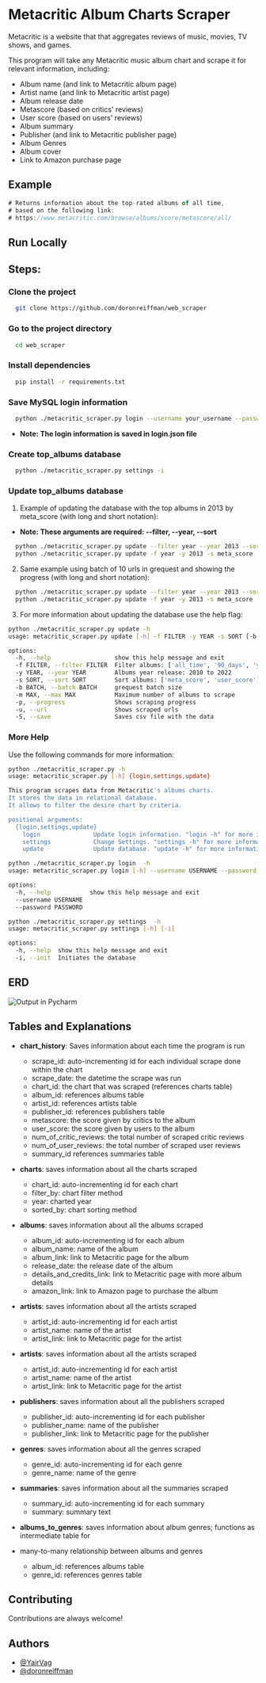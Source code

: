 # Metacritic Album Charts Scraper

Metacritic is a website that that aggregates reviews of music, movies, TV shows, and games.

This program will take any Metacritic music album chart and scrape it for relevant information, including:

* Album name (and link to Metacritic album page)
* Artist name (and link to Metacritic artist page)
* Album release date
* Metascore (based on critics' reviews)
* User score (based on users' reviews)
* Album summary
* Publisher (and link to Metacritic publisher page)
* Album Genres
* Album cover
* Link to Amazon purchase page

## Example

```javascript
# Returns information about the top-rated albums of all time, 
# based on the following link: 
# https://www.metacritic.com/browse/albums/score/metascore/all/

```


## Run Locally

## Steps: 

### Clone the project

```bash
  git clone https://github.com/doronreiffman/web_scraper
```

### Go to the project directory

```bash
  cd web_scraper
```

### Install dependencies

```bash
  pip install -r requirements.txt
```

### Save MySQL login information


```bash
  python ./metacritic_scraper.py login --username your_username --password your_password
```
* **Note: The login information is saved in login.json file**

### Create top_albums database

```bash
  python ./metacritic_scraper.py settings -i
```

### Update top_albums database

1. Example of updating the database with the top albums in 2013 by meta_score (with long and short notation):
* **Note: These arguments are required:  --filter,  --year,  --sort**

```bash
  python ./metacritic_scraper.py update --filter year --year 2013 --sort meta_score
  python ./metacritic_scraper.py update -f year -y 2013 -s meta_score
```
2. Same example using batch of 10 urls in grequest and showing the progress (with long and short notation):

```bash
  python ./metacritic_scraper.py update --filter year --year 2013 --sort meta_score --batch 10 --url --progress
  python ./metacritic_scraper.py update -f year -y 2013 -s meta_score -b 10 -u -p
```

3. For more information about updating the database use the help flag:

```bash
python ./metacritic_scraper.py update -h   
usage: metacritic_scraper.py update [-h] -f FILTER -y YEAR -s SORT [-b BATCH] [-m MAX] [-p] [-u] [-S]

options:
  -h, --help                  show this help message and exit
  -f FILTER, --filter FILTER  Filter albums: ['all_time', '90_days', 'year', 'discussed', 'shared']
  -y YEAR, --year YEAR        Albums year release: 2010 to 2022
  -s SORT, --sort SORT        Sort albums: ['meta_score', 'user_score']
  -b BATCH, --batch BATCH     grequest batch size
  -m MAX, --max MAX           Maximum number of albums to scrape
  -p, --progress              Shows scraping progress
  -u, --url                   Shows scraped urls
  -S, --save                  Saves csv file with the data
```

### More Help

Use the following commands for more information:
```bash
python ./metacritic_scraper.py -h
usage: metacritic_scraper.py [-h] {login,settings,update} 

This program scrapes data from Metacritic's albums charts.
It stores the data in relational database.
It allows to filter the desire chart by criteria.

positional arguments:
  {login,settings,update}
    login               Update login information. "login -h" for more information
    settings            Change Settings. "settings -h" for more information
    update              Update database. "update -h" for more information
```
```bash
python ./metacritic_scraper.py login  -h
usage: metacritic_scraper.py login [-h] --username USERNAME --password PASSWORD

options:
  -h, --help           show this help message and exit
  --username USERNAME
  --password PASSWORD
```
```bash
python ./metacritic_scraper.py settings  -h
usage: metacritic_scraper.py settings [-h] [-i]

options:
  -h, --help  show this help message and exit
  -i, --init  Initiates the database
```
## ERD

![Output in Pycharm](https://user-images.githubusercontent.com/100131903/159134969-624aab99-3c38-4357-8aec-8d2f8c221e39.jpg
)

## Tables and Explanations

* **chart_history**: Saves information about each time the program is run
  * scrape_id: auto-incrementing id for each individual scrape done within the chart 
  * scrape_date: the datetime the scrape was run
  * chart_id: the chart that was scraped (references charts table)
  * album_id: references albums table
  * artist_id: references artists table
  * publisher_id: references publishers table
  * metascore: the score given by critics to the album
  * user_score: the score given by users to the album
  * num_of_critic_reviews: the total number of scraped critic reviews
  * num_of_user_reviews: the total number of scraped user reviews
  * summary_id references summaries table

* **charts**: saves information about all the charts scraped
  * chart_id: auto-incrementing id for each chart
  * filter_by: chart filter method
  * year: charted year
  * sorted_by: chart sorting method

* **albums**: saves information about all the albums scraped
  * album_id: auto-incrementing id for each album
  * album_name: name of the album
  * album_link: link to Metacritic page for the album
  * release_date: the release date of the album
  * details_and_credits_link: link to Metacritic page with more album details
  * amazon_link: link to Amazon page to purchase the album

* **artists**: saves information about all the artists scraped
  * artist_id: auto-incrementing id for each artist
  * artist_name: name of the artist
  * artist_link: link to Metacritic page for the artist

* **artists**: saves information about all the artists scraped
  * artist_id: auto-incrementing id for each artist
  * artist_name: name of the artist
  * artist_link: link to Metacritic page for the artist

* **publishers**: saves information about all the publishers scraped
  * publisher_id: auto-incrementing id for each publisher
  * publisher_name: name of the publisher
  * publisher_link: link to Metacritic page for the publisher

* **genres**: saves information about all the genres scraped
  * genre_id: auto-incrementing id for each genre
  * genre_name: name of the genre

* **summaries**: saves information about all the summaries scraped
  * summary_id: auto-incrementing id for each summary
  * summary: summary text
  
* **albums_to_genres**: saves information about album genres; functions as intermediate table for
* many-to-many relationship between albums and genres
  * album_id: references albums table
  * genre_id: references genres table


## Contributing

Contributions are always welcome!


## Authors

- [@YairVag](https://www.github.com/YairVag)
- [@doronreiffman](https://www.github.com/doronreiffman)

